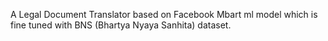 A Legal Document Translator based on Facebook Mbart ml model which is fine tuned with BNS (Bhartya Nyaya Sanhita) dataset.
